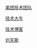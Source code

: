 [美团技术团队](tech.meituan.com)

[技术大牛](http://qiankunli.github.io/2015/02/14/dynamic_load_balance.html)

[技术博客](http://selfboot.cn/)

[刘天斯](http://blog.liuts.com)
